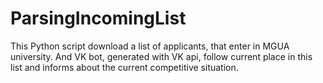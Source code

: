 # ParsingIncomingList

This Python script download a list of applicants, that enter in MGUA university.  And VK bot, generated with VK api, follow current place in this list and informs about the current competitive situation.
